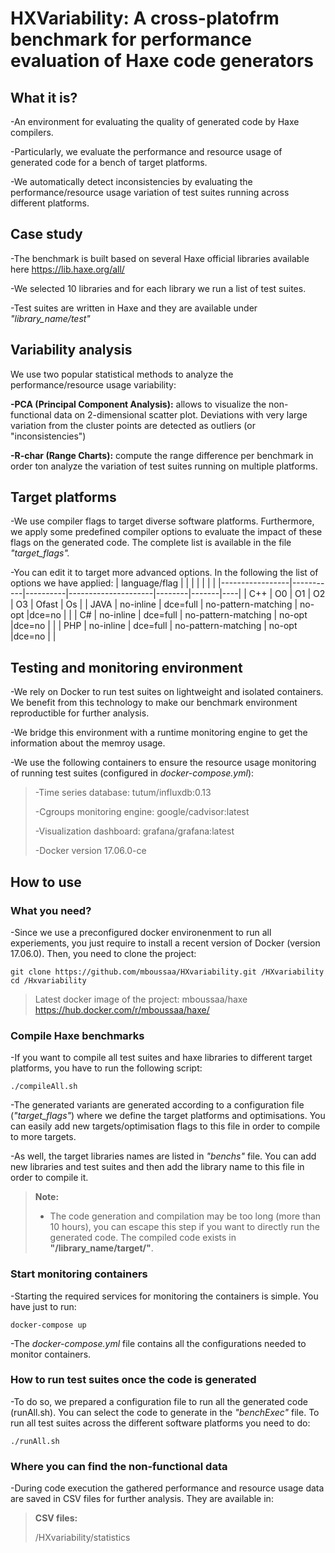 HXVariability: A cross-platofrm benchmark for performance evaluation of Haxe code generators
========================================================================

## What it is?
-An environment for evaluating the quality of generated code by Haxe compilers.

-Particularly, we evaluate the performance and resource usage of generated code for a bench of target platforms.

-We automatically detect inconsistencies by evaluating the performance/resource usage variation of test suites running across different platforms.
## Case study
-The benchmark is built based on several Haxe official libraries available here https://lib.haxe.org/all/

-We selected 10 libraries and for each library we run a list of test suites.

-Test suites are written in Haxe and they are available under *"library_name/test"*
## Variability analysis
We use two popular statistical methods to analyze the performance/resource usage variability:

**-PCA (Principal Component Analysis):** allows to visualize the non-functional data on 2-dimensional scatter plot. Deviations with very large variation from the cluster points are detected as outliers (or "inconsistencies")

**-R-char (Range Charts):** compute the range difference per benchmark in order ton analyze the variation of test suites running on multiple platforms.
## Target platforms
-We use compiler flags to target diverse software platforms. Furthermore, we apply some predefined compiler options to evaluate the impact of these flags on the generated code. The complete list is available in the file *"target_flags".*

-You can edit it to target more advanced options. In the following the list of options we have applied:
| language/flag |          |          |                     |        |       |    |
|-----------------|-----------|----------|---------------------|--------|-------|----|
| C++             | O0        | O1       | O2                  | O3     | Ofast | Os |
| JAVA            | no-inline | dce=full | no-pattern-matching       | no-opt |dce=no       |    |
| C#              | no-inline | dce=full | no-pattern-matching       | no-opt |dce=no       |    |
| PHP             | no-inline | dce=full | no-pattern-matching | no-opt |dce=no       |    |
## Testing and monitoring environment
-We rely on Docker to run test suites on lightweight and isolated containers. We benefit from this technology to make our benchmark environment reproductible for further analysis.

-We bridge this environment with a runtime monitoring engine to get the information about the memroy usage.

-We use the following containers to ensure the resource usage monitoring of running test suites (configured in  *docker-compose.yml*):

> -Time series database: tutum/influxdb:0.13
> 
> -Cgroups monitoring engine: google/cadvisor:latest
> 
> -Visualization dashboard: grafana/grafana:latest
> 
> -Docker version 17.06.0-ce

## How to use

### What you need?


-Since we use a preconfigured docker environenment to run all experiements, you just require to install a recent version of Docker (version 17.06.0).
Then, you need to clone the project:
```
git clone https://github.com/mboussaa/HXvariability.git /HXvariability
cd /Hxvariability
```

> Latest docker image of the project: mboussaa/haxe
> https://hub.docker.com/r/mboussaa/haxe/

### Compile Haxe benchmarks
-If you want to compile all test suites and haxe libraries to different target platforms, you have to run the following script:
```
./compileAll.sh
```
-The generated variants are generated according to a configuration file (*"target_flags"*) where we define the target platforms and optimisations. You can easily add new targets/optimisation flags to this file in order to compile to more targets.

-As well, the target libraries names are listed in *"benchs"* file. You can add new libraries and test suites and then add the library name to this file in order to compile it.
> **Note:**
> - The code generation and compilation may be too long (more than 10 hours), you can escape this step if you want to directly run the generated code. The compiled code exists in **"/library_name/target/"**.

### Start monitoring containers
-Starting the required services for monitoring the containers is simple. You have just to run:
```
docker-compose up
```
-The *docker-compose.yml* file contains all the configurations needed to monitor containers.
### How to run test suites once the code is generated
-To do so, we prepared a configuration file to run all the generated code (runAll.sh). You can select the code to generate in the *"benchExec"* file.
To run all test suites across the different software platforms you need to do:
```
./runAll.sh
```
### Where you can find the non-functional data
-During code execution the gathered performance and resource usage data are saved in CSV files for further analysis. They are available in:
> **CSV files:**
> 
> /HXvariability/statistics

